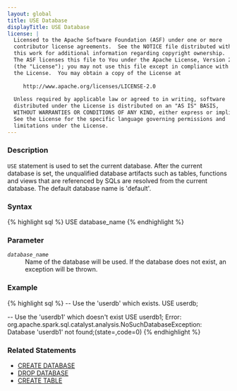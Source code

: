 ```yaml
---
layout: global
title: USE Database
displayTitle: USE Database
license: |
  Licensed to the Apache Software Foundation (ASF) under one or more
  contributor license agreements.  See the NOTICE file distributed with
  this work for additional information regarding copyright ownership.
  The ASF licenses this file to You under the Apache License, Version 2.0
  (the "License"); you may not use this file except in compliance with
  the License.  You may obtain a copy of the License at
 
     http://www.apache.org/licenses/LICENSE-2.0
 
  Unless required by applicable law or agreed to in writing, software
  distributed under the License is distributed on an "AS IS" BASIS,
  WITHOUT WARRANTIES OR CONDITIONS OF ANY KIND, either express or implied.
  See the License for the specific language governing permissions and
  limitations under the License.
---
```


### Description

`USE` statement is used to set the current database. After the current database is set,
the unqualified database artifacts such as tables, functions and views that are 
referenced by SQLs are resolved from the current database. 
The default database name is 'default'.

### Syntax

{% highlight sql %}
USE database_name
{% endhighlight %}

### Parameter

<dl>
  <dt><code><em>database_name</em></code></dt>
  <dd>
     Name of the database will be used. If the database does not exist, an exception will be thrown.
  </dd>
</dl>

### Example

{% highlight sql %}
-- Use the 'userdb' which exists.
USE userdb;

-- Use the 'userdb1' which doesn't exist
USE userdb1;
  Error: org.apache.spark.sql.catalyst.analysis.NoSuchDatabaseException: Database 'userdb1' not found;(state=,code=0)
{% endhighlight %}

### Related Statements

 * [CREATE DATABASE](sql-ref-syntax-ddl-create-database.html)
 * [DROP DATABASE](sql-ref-syntax-ddl-drop-database.html)
 * [CREATE TABLE ](sql-ref-syntax-ddl-create-table.html)
